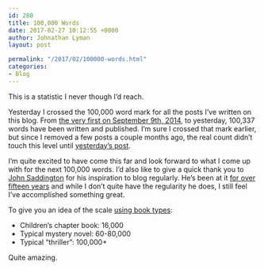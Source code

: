 ```yaml
---
id: 280
title: 100,000 Words
date: 2017-02-27 10:12:55 +0000
author: Johnathan Lyman
layout: post

permalink: "/2017/02/100000-words.html"
categories:
- Blog
---
```

This is a statistic I never though I’d reach.

Yesterday I crossed the 100,000 word mark for all the posts I’ve written on this blog. From [the very first on September 9th, 2014][1], to yesterday, 100,337 words have been written and published. I’m sure I crossed that mark earlier, but since I removed a few posts a couple months ago, the real count didn’t touch this level until [yesterday’s post][2].

I’m quite excited to have come this far and look forward to what I come up with for the next 100,000 words. I’d also like to give a quick thank you to [John Saddington][3] for his inspiration to blog regularly. He’s been at it [for over fifteen years][4] and while I don’t quite have the regularity he does, I still feel I’ve accomplished something great.

To give you an idea of the scale [using book types][5]:

*   Children’s chapter book: 16,000
*   Typical mystery novel: 60-80,000
*   Typical “thriller”: 100,000+

Quite amazing.

[1]: https://johnathan.org/2014/09/photograph.html
[2]: https://johnathan.org/2017/02/special-snowflakes.html
[3]: http://john.do
[4]: https://john.do/every-single-day/
[5]: https://en.wikipedia.org/wiki/Word_count